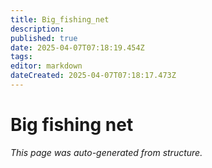 ```yaml
---
title: Big_fishing_net
description: 
published: true
date: 2025-04-07T07:18:19.454Z
tags: 
editor: markdown
dateCreated: 2025-04-07T07:18:17.473Z
---
```


# Big fishing net

*This page was auto-generated from structure.*